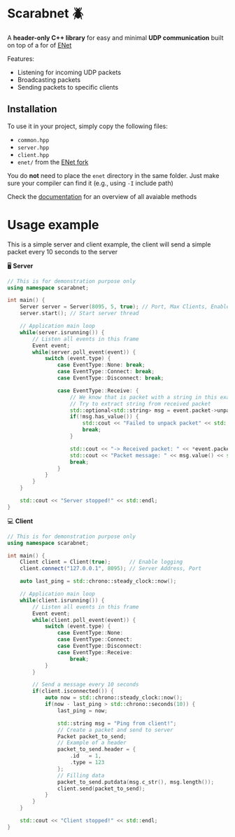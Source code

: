 # Scarabnet 🪲
A **header-only C++ library** for easy and minimal **UDP communication** built on top of a for of [ENet](https://github.com/zpl-c/enet)

Features:
- Listening for incoming UDP packets
- Broadcasting packets
- Sending packets to specific clients

## Installation
To use it in your project, simply copy the following files:
- `common.hpp`
- `server.hpp`
- `client.hpp`
- `enet/` from the [ENet fork](https://github.com/zpl-c/enet)

You do **not** need to place the `enet` directory in the same folder. Just make sure your compiler can find it (e.g., using `-I` include path)

Check the [documentation](documentation.md) for an overview of all avaiable methods

# Usage example
This is a simple server and client example, the client will send a simple packet every 10 seconds to the server

🖥️ **Server**
```cpp
// This is for demonstration purpose only
using namespace scarabnet;

int main() {
	Server server = Server(8095, 5, true); // Port, Max Clients, Enable Logging
	server.start(); // Start server thread

	// Application main loop
	while(server.isrunning()) {
		// Listen all events in this frame
		Event event;
		while(server.poll_event(event)) {
			switch (event.type) {
				case EventType::None: break;
				case EventType::Connect: break;
				case EventType::Disconnect: break;

				case EventType::Receive: {
					// We know that is packet with a string in this example
					// Try to extract string from received packet
					std::optional<std::string> msg = event.packet->unpack_string();
					if(!msg.has_value()) {
						std::cout << "Failed to unpack packet" << std::endl;
						break;
					}

					std::cout << "-> Received packet: " << *event.packet << std::endl;
					std::cout << "Packet message: " << msg.value() << std::endl;
					break;
				}
			}
		}
	}

	std::cout << "Server stopped!" << std::endl;
}
```

💻 **Client**
```cpp
// This is for demonstration purpose only
using namespace scarabnet;

int main() {
	Client client = Client(true);      // Enable logging
	client.connect("127.0.0.1", 8095); // Server Address, Port

	auto last_ping = std::chrono::steady_clock::now();

	// Application main loop
	while(client.isrunning()) {
		// Listen all events in this frame
		Event event;
		while(client.poll_event(event)) {
			switch (event.type) {
				case EventType::None:
				case EventType::Connect:
				case EventType::Disconnect:
				case EventType::Receive:
					break;
			}
		}

		// Send a message every 10 seconds
		if(client.isconnected()) {
			auto now = std::chrono::steady_clock::now();
			if(now - last_ping > std::chrono::seconds(10)) {
				last_ping = now;

				std::string msg = "Ping from client!";
				// Create a packet and send to server
				Packet packet_to_send;
				// Example of a header
				packet_to_send.header = {
					.id   = 1,
					.type = 123
				};
				// Filling data
				packet_to_send.putdata(msg.c_str(), msg.length());
				client.send(packet_to_send);
			}
		}
	}

	std::cout << "Client stopped!" << std::endl;
}
```
